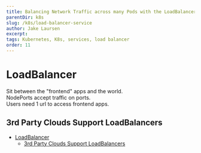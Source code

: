 ```yaml
---
title: Balancing Network Traffic across many Pods with the LoadBalancer Service
parentDir: k8s
slug: /k8s/load-balancer-service
author: Jake Laursen
excerpt: 
tags: Kubernetes, K8s, services, load balancer
order: 11
---
```


# LoadBalancer
Sit between the "frontend" apps and the world.  
NodePorts accept traffic on ports.  
Users need 1 url to access frontend apps.  

## 3rd Party Clouds Support LoadBalancers

- [LoadBalancer](#loadbalancer)
  - [3rd Party Clouds Support LoadBalancers](#3rd-party-clouds-support-loadbalancers)